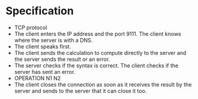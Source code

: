 # Specification
- TCP protocol
- The client enters the IP address and the port 9111. The client knows where the server is with a DNS.
- The client speaks first.
- The client sends the calculation to compute directly to the server and the server sends the result or an error.
- The server checks if the syntax is correct. The client checks if the server has sent an error.
- OPERATION N1 N2
- The client closes the connection as soon as it receives the result by the server and sends to the server that it can close it too.
